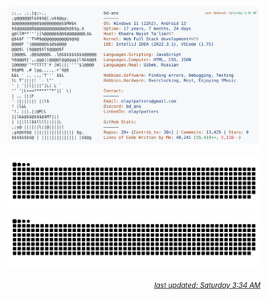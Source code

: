 <a href="https://t.me/bd_ans">
 <picture>
    <source media="(prefers-color-scheme: dark)" srcset="https://raw.githubusercontent.com/bd-ans/bd-ans/main/imgs/dark.svg">
    <img alt="bd-ans's GitHub Profile README" src="https://raw.githubusercontent.com/bd-ans/bd-ans/main/imgs/light.svg">
  </picture>

![github contribution grid snake animation][def]![github contribution grid snake animation](https://raw.githubusercontent.com/bd-ans/bd-ans/output/github-contribution-grid-snake.svg#gh-light-mode-only)

[def]: https://raw.githubusercontent.com/bd-ans/bd-ans/output/github-contribution-grid-snake-dark.svg#gh-dark-mode-only

<h6 align="right">
  last updated: Saturday 3:34 AM
</h6>
</a>